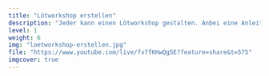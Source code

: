 ```yaml
---
title: "Lötworkshop erstellen"
description: "Jeder kann einen Lötworkshop gestalten. Anbei eine Anleitung."
level: 1
weight: 6
img: "loetworkshop-erstellen.jpg"
file: "https://www.youtube.com/live/fv7fKHwQg5E?feature=share&t=575"
imgcover: true
---
```


